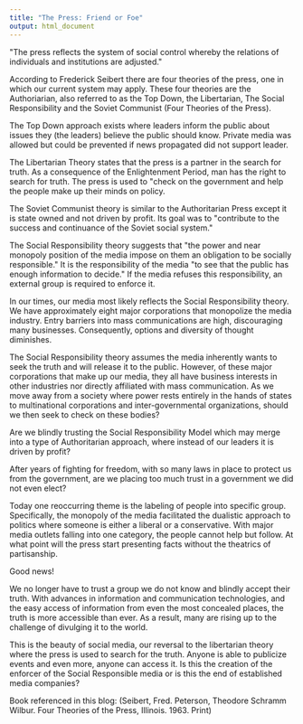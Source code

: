 ```yaml
---
title: "The Press: Friend or Foe"
output: html_document
---
```


"The press reflects the system of social control whereby the relations of individuals and institutions are adjusted."

According to Frederick Seibert there are four theories of the press, one in which our current system may apply. These four theories are the Authoriarian, also referred to as the Top Down, the Libertarian, The Social Responsibility and the Soviet Communist (Four Theories of the Press).

The Top Down approach exists where leaders inform the public about issues they (the leaders) believe the public should know. Private media was allowed but could be prevented if news propagated did not support leader.

The Libertarian Theory states that the press is a partner in the search for truth. As a consequence of the Enlightenment Period, man has the right to search for truth. The press is used to "check on the government and help the people make up their minds on policy.

The Soviet Communist theory is similar to the Authoritarian Press except it is state owned and not driven by profit. Its goal was to "contribute to the success and continuance of the Soviet social system."

The Social Responsibility theory suggests that "the power and near monopoly position of the media impose on them an obligation to be socially responsible." It is the responsibility of the media "to see that the public has enough information to decide." If the media refuses this responsibility, an external group is required to enforce it.

In our times, our media most likely reflects the Social Responsibility theory. We have approximately eight major corporations that monopolize the media industry. Entry barriers into mass communications are high, discouraging many businesses. Consequently, options and diversity of thought diminishes.

The Social Responsibility theory assumes the media inherently wants to seek the truth and will release it to the public. However, of these major corporations that make up our media, they all have business interests in other industries nor directly affiliated with mass communication. As we move away from a society where power rests entirely in the hands of states to multinational corporations and inter-governmental organizations, should we then seek to check on these bodies?

Are we blindly trusting the Social Responsibility Model which may merge into a type of Authoritarian approach, where instead of our leaders it is driven by profit?

After years of fighting for freedom, with so many laws in place to protect us from the government, are we placing too much trust in a government we did not even elect?

Today one reoccurring theme is the labeling of people into specific group.
Specifically, the monopoly of the media facilitated the dualistic approach to politics where someone is either a liberal or a conservative. With major media outlets falling into one category, the people cannot help but follow. At what point will the press start presenting facts without the theatrics of partisanship.

Good news!

We no longer have to trust a group we do not know and blindly accept their truth. With advances in information and communication technologies, and the easy access of information from even the most concealed places, the truth is more accessible than ever. As a result, many are rising up to the challenge of divulging it to the world.

This is the beauty of social media, our reversal to the libertarian theory where the press is used to search for the truth. Anyone is able to publicize events and even more, anyone can access it. Is this the creation of the enforcer of the Social Responsible media or is this the end of established media companies?

Book referenced in this blog: (Seibert, Fred. Peterson, Theodore Schramm Wilbur. Four Theories of the Press, Illinois. 1963. Print)